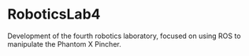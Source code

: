 # RoboticsLab4
 Development of the fourth robotics laboratory, focused on using ROS to manipulate the Phantom X Pincher. 
